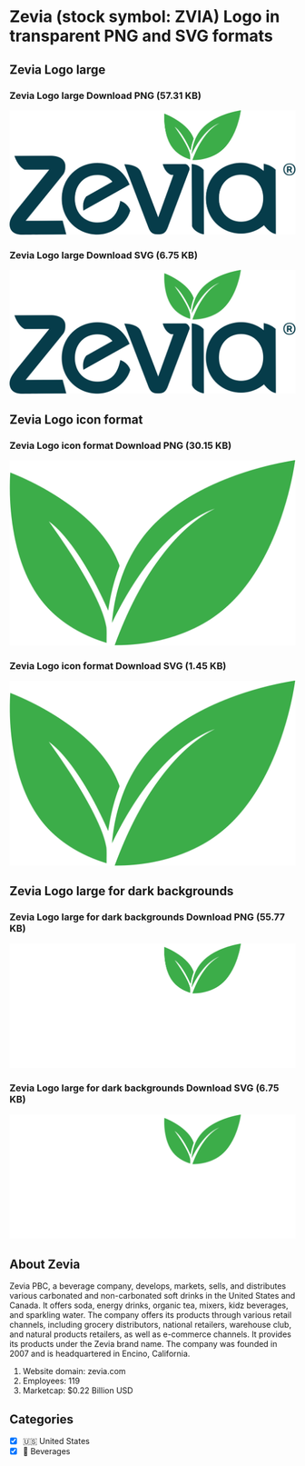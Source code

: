 # Zevia (stock symbol: ZVIA) Logo in transparent PNG and SVG formats

## Zevia Logo large

### Zevia Logo large Download PNG (57.31 KB)

![Zevia Logo large Download PNG (57.31 KB)](/img/orig/ZVIA_BIG-07a55aa1.png)

### Zevia Logo large Download SVG (6.75 KB)

![Zevia Logo large Download SVG (6.75 KB)](/img/orig/ZVIA_BIG-a7cdea28.svg)

## Zevia Logo icon format

### Zevia Logo icon format Download PNG (30.15 KB)

![Zevia Logo icon format Download PNG (30.15 KB)](/img/orig/ZVIA-427d6a89.png)

### Zevia Logo icon format Download SVG (1.45 KB)

![Zevia Logo icon format Download SVG (1.45 KB)](/img/orig/ZVIA-768927a6.svg)

## Zevia Logo large for dark backgrounds

### Zevia Logo large for dark backgrounds Download PNG (55.77 KB)

![Zevia Logo large for dark backgrounds Download PNG (55.77 KB)](/img/orig/ZVIA_BIG.D-ab0a7988.png)

### Zevia Logo large for dark backgrounds Download SVG (6.75 KB)

![Zevia Logo large for dark backgrounds Download SVG (6.75 KB)](/img/orig/ZVIA_BIG.D-54712dbb.svg)

## About Zevia

Zevia PBC, a beverage company, develops, markets, sells, and distributes various carbonated and non-carbonated soft drinks in the United States and Canada. It offers soda, energy drinks, organic tea, mixers, kidz beverages, and sparkling water. The company offers its products through various retail channels, including grocery distributors, national retailers, warehouse club, and natural products retailers, as well as e-commerce channels. It provides its products under the Zevia brand name. The company was founded in 2007 and is headquartered in Encino, California.

1. Website domain: zevia.com
2. Employees: 119
3. Marketcap: $0.22 Billion USD


## Categories
- [x] 🇺🇸 United States
- [x] 🥤 Beverages
